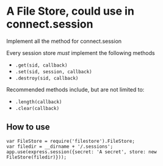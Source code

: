 # A File Store,  could use in connect.session

Implement all the method for connect.session

Every session store _must_ implement the following methods

- `.get(sid, callback)`
- `.set(sid, session, callback)`
- `.destroy(sid, callback)`

Recommended methods include, but are not limited to:

- `.length(callback)`
- `.clear(callback)`

## How to use

    var FileStore = require('filestore').FileStore;
    var filedir = __dirname + '/.sessions';
    app.use(express.session({secret: 'A secret', store: new FileStore(filedir)}));

